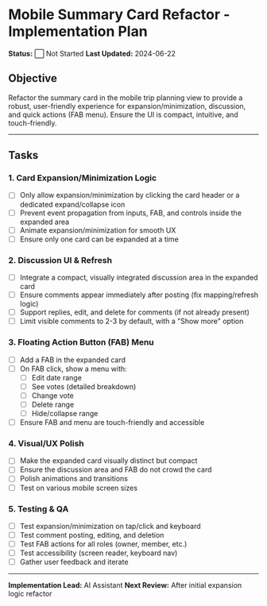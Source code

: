 # Mobile Summary Card Refactor - Implementation Plan

**Status:** ⬜ Not Started
**Last Updated:** 2024-06-22

## Objective

Refactor the summary card in the mobile trip planning view to provide a robust, user-friendly experience for expansion/minimization, discussion, and quick actions (FAB menu). Ensure the UI is compact, intuitive, and touch-friendly.

---

## Tasks

### 1. Card Expansion/Minimization Logic
- [ ] Only allow expansion/minimization by clicking the card header or a dedicated expand/collapse icon
- [ ] Prevent event propagation from inputs, FAB, and controls inside the expanded area
- [ ] Animate expansion/minimization for smooth UX
- [ ] Ensure only one card can be expanded at a time

### 2. Discussion UI & Refresh
- [ ] Integrate a compact, visually integrated discussion area in the expanded card
- [ ] Ensure comments appear immediately after posting (fix mapping/refresh logic)
- [ ] Support replies, edit, and delete for comments (if not already present)
- [ ] Limit visible comments to 2-3 by default, with a "Show more" option

### 3. Floating Action Button (FAB) Menu
- [ ] Add a FAB in the expanded card
- [ ] On FAB click, show a menu with:
    - [ ] Edit date range
    - [ ] See votes (detailed breakdown)
    - [ ] Change vote
    - [ ] Delete range
    - [ ] Hide/collapse range
- [ ] Ensure FAB and menu are touch-friendly and accessible

### 4. Visual/UX Polish
- [ ] Make the expanded card visually distinct but compact
- [ ] Ensure the discussion area and FAB do not crowd the card
- [ ] Polish animations and transitions
- [ ] Test on various mobile screen sizes

### 5. Testing & QA
- [ ] Test expansion/minimization on tap/click and keyboard
- [ ] Test comment posting, editing, and deletion
- [ ] Test FAB actions for all roles (owner, member, etc.)
- [ ] Test accessibility (screen reader, keyboard nav)
- [ ] Gather user feedback and iterate

---

**Implementation Lead:** AI Assistant
**Next Review:** After initial expansion logic refactor 
